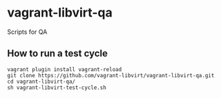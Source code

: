 # vagrant-libvirt-qa
Scripts for QA


## How to run a test cycle

    vagrant plugin install vagrant-reload
    git clone https://github.com/vagrant-libvirt/vagrant-libvirt-qa.git
    cd vagrant-libvirt-qa/
    sh vagrant-libvirt-test-cycle.sh 
